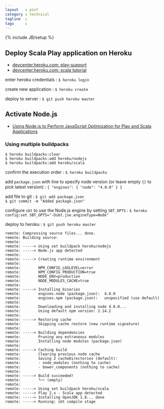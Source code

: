 ```yaml
---
layout   : post
category : technical
tagline  : 
tags     : 
---
```

{% include JB/setup %}

## Deploy Scala Play application on Heroku

- [devcenter.heroku.com: play-support](https://devcenter.heroku.com/articles/play-support)
- [devcenter.heroku.com: scala tutorial](https://devcenter.heroku.com/articles/getting-started-with-scala#introduction)

enter heroku credentials
:   `$ heroku login`

create new application
:   `$ heroku create`

deploy to server
:   `$ git push heroku master`

## Activate Node.js

- [Using Node.js to Perform JavaScript Optimization for Play and Scala Applications](https://devcenter.heroku.com/articles/using-node-js-to-perform-javascript-optimization-for-play-and-scala-applications)

### Using multiple buildpacks

```
$ heroku buildpacks:clear
$ heroku buildpacks:add heroku/nodejs
$ heroku buildpacks:add heroku/scala
```

confirm the execution order
:   `$ heroku buildpacks`

add `package.json` with line to specify node version (or leave empty `{}` to pick latest version)
:   `{ "engines": { "node": "4.0.0" } }`

add file to git
:   `$ git add package.json`  
	`$ git commit -m "Added package.json"`

configure `sbt` to use the Node.js engine by setting `SBT_OPTS`
:   `$ heroku config:set SBT_OPTS="-Dsbt.jse.engineType=Node"`

deploy to heroku
:   `$ git push heroku master`

```
remote: Compressing source files... done.
remote: Building source:
remote: 
remote: -----> Using set buildpack heroku/nodejs
remote: -----> Node.js app detected
remote: 
remote: -----> Creating runtime environment
remote:        
remote:        NPM_CONFIG_LOGLEVEL=error
remote:        NPM_CONFIG_PRODUCTION=true
remote:        NODE_ENV=production
remote:        NODE_MODULES_CACHE=true
remote: 
remote: -----> Installing binaries
remote:        engines.node (package.json):  4.0.0
remote:        engines.npm (package.json):   unspecified (use default)
remote:        
remote:        Downloading and installing node 4.0.0...
remote:        Using default npm version: 2.14.2
remote: 
remote: -----> Restoring cache
remote:        Skipping cache restore (new runtime signature)
remote: 
remote: -----> Building dependencies
remote:        Pruning any extraneous modules
remote:        Installing node modules (package.json)
remote: 
remote: -----> Caching build
remote:        Clearing previous node cache
remote:        Saving 2 cacheDirectories (default):
remote:        - node_modules (nothing to cache)
remote:        - bower_components (nothing to cache)
remote: 
remote: -----> Build succeeded!
remote:        └── (empty)
remote:        
remote: -----> Using set buildpack heroku/scala
remote: -----> Play 2.x - Scala app detected
remote: -----> Installing OpenJDK 1.8... done
remote: -----> Running: sbt compile stage
```
